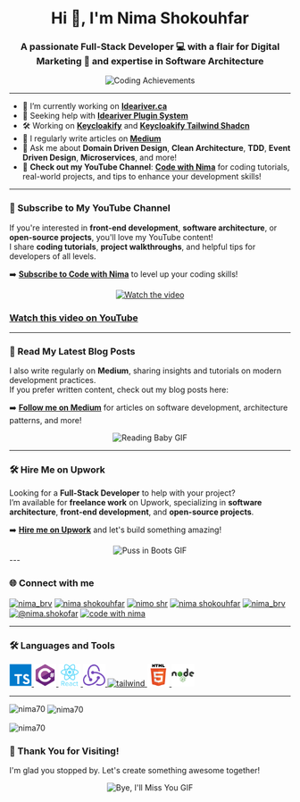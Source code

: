 <!DOCTYPE html>
<html>
<head>
  <meta name="google-site-verification" content="XJsmsFRU8YjZoWG8M0NBnxRTPvLV43J6cMYJ_CWqpQs" />
</head>
<h1 align="center">Hi 👋, I'm Nima Shokouhfar</h1>
<h3 align="center">A passionate Full-Stack Developer 💻 with a flair for Digital Marketing 🚀 and expertise in Software Architecture</h3>

<div align="center">
  <img src="https://media.giphy.com/media/LmNwrBhejkK9EFP504/giphy.gif" alt="Coding Achievements" width="300"/>
</div>

---

- 🔭 I’m currently working on **[Ideariver.ca](https://ideariver.ca/)**  
- 🤝 Seeking help with **[Ideariver Plugin System](https://github.com/nima70/ideariver.core.public.git)**  
- 🛠 Working on **[Keycloakify](https://www.keycloakify.dev/)** and **[Keycloakify Tailwind Shadcn](https://github.com/nima70/keycloakify-tailwind-shadcn)**  
- 📝 I regularly write articles on **[Medium](https://medium.com/@nima.shokofar)**  
- 💬 Ask me about **Domain Driven Design**, **Clean Architecture**, **TDD**, **Event Driven Design**, **Microservices**, and more!  
- 🎥 **Check out my YouTube Channel**: **[Code with Nima](https://www.youtube.com/@codewithnima)** for coding tutorials, real-world projects, and tips to enhance your development skills!

---

### 🎥 Subscribe to My YouTube Channel
If you're interested in **front-end development**, **software architecture**, or **open-source projects**, you'll love my YouTube content!  
I share **coding tutorials**, **project walkthroughs**, and helpful tips for developers of all levels.

➡️ **[Subscribe to Code with Nima](https://www.youtube.com/@codewithnima)** to level up your coding skills!

<div align="center">
  <a href="https://youtu.be/1ji7S394CKA" target="_blank">
    <img src="https://img.youtube.com/vi/1ji7S394CKA/maxresdefault.jpg" alt="Watch the video" width="600"/>
  </a>
</div>

### [Watch this video on YouTube](https://youtu.be/1ji7S394CKA)

---

### 📝 Read My Latest Blog Posts
I also write regularly on **Medium**, sharing insights and tutorials on modern development practices.  
If you prefer written content, check out my blog posts here:

➡️ **[Follow me on Medium](https://medium.com/@nima.shokofar)** for articles on software development, architecture patterns, and more!

<div align="center">
  <img src="https://media.giphy.com/media/8dYmJ6Buo3lYY/giphy.gif" alt="Reading Baby GIF" width="480" height="350"/>
</div>

---

### 🛠 Hire Me on Upwork
Looking for a **Full-Stack Developer** to help with your project?  
I’m available for **freelance work** on Upwork, specializing in **software architecture**, **front-end development**, and **open-source projects**.

➡️ **[Hire me on Upwork](https://www.upwork.com/freelancers/nimas12)** and let's build something amazing!
<div align="center">
  <img src="https://media.giphy.com/media/phFcBPTl79FQbEuvQ7/giphy.gif" alt="Puss in Boots GIF" width="800"/>
</div>
---

### 🌐 Connect with me
<p align="left">
  <a href="https://twitter.com/nima_brv" target="blank"><img align="center" src="https://raw.githubusercontent.com/rahuldkjain/github-profile-readme-generator/master/src/images/icons/Social/twitter.svg" alt="nima_brv" height="30" width="40" /></a>
  <a href="https://linkedin.com/in/nima shokouhfar" target="blank"><img align="center" src="https://raw.githubusercontent.com/rahuldkjain/github-profile-readme-generator/master/src/images/icons/Social/linked-in-alt.svg" alt="nima shokouhfar" height="30" width="40" /></a>
  <a href="https://stackoverflow.com/users/nimo shr" target="blank"><img align="center" src="https://raw.githubusercontent.com/rahuldkjain/github-profile-readme-generator/master/src/images/icons/Social/stack-overflow.svg" alt="nimo shr" height="30" width="40" /></a>
  <a href="https://fb.com/nima shokouhfar" target="blank"><img align="center" src="https://raw.githubusercontent.com/rahuldkjain/github-profile-readme-generator/master/src/images/icons/Social/facebook.svg" alt="nima shokouhfar" height="30" width="40" /></a>
  <a href="https://instagram.com/nima_brv" target="blank"><img align="center" src="https://raw.githubusercontent.com/rahuldkjain/github-profile-readme-generator/master/src/images/icons/Social/instagram.svg" alt="nima_brv" height="30" width="40" /></a>
  <a href="https://medium.com/@nima.shokofar" target="blank"><img align="center" src="https://raw.githubusercontent.com/rahuldkjain/github-profile-readme-generator/master/src/images/icons/Social/medium.svg" alt="@nima.shokofar" height="30" width="40" /></a>
  <a href="https://www.youtube.com/@codewithnima" target="blank"><img align="center" src="https://raw.githubusercontent.com/rahuldkjain/github-profile-readme-generator/master/src/images/icons/Social/youtube.svg" alt="code with nima" height="30" width="40" /></a>
</p>

---

### 🛠️ Languages and Tools
<p align="left">
  <a href="https://www.typescriptlang.org/" target="_blank" rel="noreferrer">
    <img src="https://raw.githubusercontent.com/devicons/devicon/master/icons/typescript/typescript-original.svg" alt="typescript" width="40" height="40"/>
  </a>
  <a href="https://dotnet.microsoft.com/" target="_blank" rel="noreferrer">
    <img src="https://raw.githubusercontent.com/devicons/devicon/master/icons/csharp/csharp-original.svg" alt="csharp" width="40" height="40"/>
  </a>
  <a href="https://reactjs.org/" target="_blank" rel="noreferrer">
    <img src="https://raw.githubusercontent.com/devicons/devicon/master/icons/react/react-original-wordmark.svg" alt="react" width="40" height="40"/>
  </a>
  <a href="https://redux.js.org/" target="_blank" rel="noreferrer">
    <img src="https://raw.githubusercontent.com/devicons/devicon/master/icons/redux/redux-original.svg" alt="redux" width="40" height="40"/>
  </a>
  <a href="https://tailwindcss.com/" target="_blank" rel="noreferrer">
    <img src="https://www.vectorlogo.zone/logos/tailwindcss/tailwindcss-icon.svg" alt="tailwind" width="40" height="40"/>
  </a>
  <a href="https://www.w3.org/html/" target="_blank" rel="noreferrer">
    <img src="https://raw.githubusercontent.com/devicons/devicon/master/icons/html5/html5-original-wordmark.svg" alt="html5" width="40" height="40"/>
  </a>
  <a href="https://nodejs.org" target="_blank" rel="noreferrer">
    <img src="https://raw.githubusercontent.com/devicons/devicon/master/icons/nodejs/nodejs-original-wordmark.svg" alt="nodejs" width="40" height="40"/>
  </a>
</p>


---

<p><img align="left" src="https://github-readme-stats.vercel.app/api/top-langs?username=nima70&show_icons=true&locale=en&layout=compact" alt="nima70" /></p>

<p>&nbsp;<img align="center" src="https://github-readme-stats.vercel.app/api?username=nima70&show_icons=true&locale=en" alt="nima70" /></p>

<p><img align="center" src="https://github-readme-streak-stats.herokuapp.com/?user=nima70&" alt="nima70" /></p>


### 🙏 Thank You for Visiting!
I'm glad you stopped by. Let's create something awesome together!

<div align="center">
  <img src="https://media.giphy.com/media/YqzEeJqBTVomYafzjO/giphy.gif" alt="Bye, I'll Miss You GIF" width="400"/>
</div>
